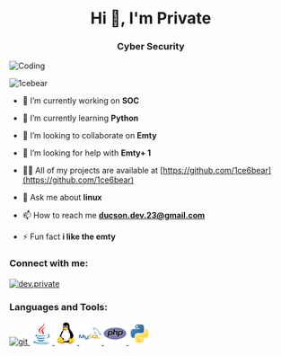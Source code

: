 <h1 align="center">Hi 👋, I'm Private</h1>
<h3 align="center">Cyber Security</h3>

![Coding](https://tenor.com/view/kalilinux-gif-4640926145978129355)

<p align="left"> <img src="https://komarev.com/ghpvc/?username=1cebear&label=Profile%20views&color=0e75b6&style=flat" alt="1cebear" /> </p>

- 🔭 I’m currently working on **SOC**

- 🌱 I’m currently learning **Python**

- 👯 I’m looking to collaborate on **Emty**

- 🤝 I’m looking for help with **Emty+ 1**

- 👨‍💻 All of my projects are available at [https://github.com/1ce6bear](https://github.com/1ce6bear)

- 💬 Ask me about **linux**

- 📫 How to reach me **ducson.dev.23@gmail.com**

- ⚡ Fun fact **i like the emty**

<h3 align="left">Connect with me:</h3>
<p align="left">
<a href="https://dev.to/dev.private" target="blank"><img align="center" src="https://raw.githubusercontent.com/rahuldkjain/github-profile-readme-generator/master/src/images/icons/Social/devto.svg" alt="dev.private" height="30" width="40" /></a>
</p>

<h3 align="left">Languages and Tools:</h3>
<p align="left"> <a href="https://git-scm.com/" target="_blank" rel="noreferrer"> <img src="https://www.vectorlogo.zone/logos/git-scm/git-scm-icon.svg" alt="git" width="40" height="40"/> </a> <a href="https://www.java.com" target="_blank" rel="noreferrer"> <img src="https://raw.githubusercontent.com/devicons/devicon/master/icons/java/java-original.svg" alt="java" width="40" height="40"/> </a> <a href="https://www.linux.org/" target="_blank" rel="noreferrer"> <img src="https://raw.githubusercontent.com/devicons/devicon/master/icons/linux/linux-original.svg" alt="linux" width="40" height="40"/> </a> <a href="https://www.mysql.com/" target="_blank" rel="noreferrer"> <img src="https://raw.githubusercontent.com/devicons/devicon/master/icons/mysql/mysql-original-wordmark.svg" alt="mysql" width="40" height="40"/> </a> <a href="https://www.php.net" target="_blank" rel="noreferrer"> <img src="https://raw.githubusercontent.com/devicons/devicon/master/icons/php/php-original.svg" alt="php" width="40" height="40"/> </a> <a href="https://www.python.org" target="_blank" rel="noreferrer"> <img src="https://raw.githubusercontent.com/devicons/devicon/master/icons/python/python-original.svg" alt="python" width="40" height="40"/> </a> </p>

